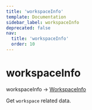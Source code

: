 ```yaml
---
title: 'workspaceInfo'
template: Documentation
sidebar_label: workspaceInfo
deprecated: false
nav:
  title: 'workspaceInfo'
  order: 10
---
```


# workspaceInfo

<div className="pb-4 font-roboto-slab text-lg"><span className="font-bold">workspaceInfo</span> <span style={{'fontWeight':400,'fontSize':'0.85em'}}> &rarr; <a href="/guardrails/docs/reference/graphql/object/WorkspaceInfo">WorkspaceInfo</a></span>
</div>



Get `workspace` related data.